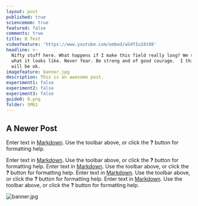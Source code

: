 ```yaml
---
layout: post
published: true
sciencemom: true
featured: false
comments: true
title: B Test
videofeature: 'https://www.youtube.com/embed/wSdYIu18t88'
headline: >-
  Nifty stuff here. What happens if I make this field really long? We shall see
  what it looks like. Never fear. Be strong and of good courage.  I think it
  will be ok.
imagefeature: banner.jpg
description: This is an awesome post.
experiment1: false
experiment2: false
experiment3: false
guide0: 0.png
folder: SMG1
---
```

## A Newer Post

Enter text in [Markdown](http://daringfireball.net/projects/markdown/). Use the toolbar above, or click the **?** button for formatting help.

Enter text in [Markdown](http://daringfireball.net/projects/markdown/). Use the toolbar above, or click the **?** button for formatting help. Enter text in [Markdown](http://daringfireball.net/projects/markdown/). Use the toolbar above, or click the **?** button for formatting help. Enter text in [Markdown](http://daringfireball.net/projects/markdown/). Use the toolbar above, or click the **?** button for formatting help. Enter text in [Markdown](http://daringfireball.net/projects/markdown/). Use the toolbar above, or click the **?** button for formatting help.

![banner.jpg]({{site.baseurl}}/images/banner.jpg)
